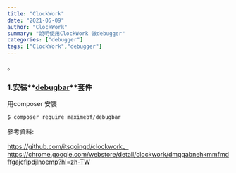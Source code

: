 ```yaml
---
title: "ClockWork"
date: "2021-05-09"
author: "ClockWork"
summary: "說明使用ClockWork 做debugger"
categories: ["debugger"]
tags: ["ClockWork","debugger"]
---
```


 。

### 1.安裝**[debugbar](https://github.com/itsgoingd/clockwork)**套件

用composer 安裝

```javascript
$ composer require maximebf/debugbar
```



參考資料:

https://github.com/itsgoingd/clockwork、https://chrome.google.com/webstore/detail/clockwork/dmggabnehkmmfmdffgajcflpdjlnoemp?hl=zh-TW

